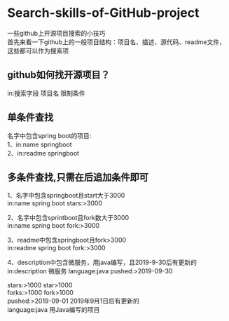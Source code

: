 # Search-skills-of-GitHub-project

一些github上开源项目搜索的小技巧    
首先来看一下github上的一般项目结构：项目名、描述、源代码、readme文件，这些都可以作为搜索项    


## github如何找开源项目？  
in:搜索字段 项目名 限制条件    

## 单条件查找
名字中包含spring boot的项目:    
1、in:name springboot   	
2、in:readme springboot  

## 多条件查找,只需在后追加条件即可  
1、名字中包含springboot且start大于3000    
in:name spring boot stars:>3000   	

2、名字中包含sprintboot且fork数大于3000   
in:name spring boot fork:>3000    

3、readme中包含springboot且fork>3000  
in:readme spring boot fork:>3000   

4、description中包含微服务，用java编写，且2019-9-30后有更新的  
in:description 微服务 language:java pushed:>2019-09-30   


stars:>1000 star>1000  
forks:>1000 fork>1000  
pushed:>2019-09-01 2019年9月1日后有更新的  
language:java 用Java编写的项目  
